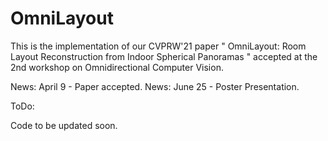 # OmniLayout

This is the implementation of our CVPRW'21 paper " OmniLayout: Room Layout Reconstruction from Indoor Spherical Panoramas " accepted at the 2nd workshop on Omnidirectional Computer Vision.

News: April 9 - Paper accepted.
News: June 25 - Poster Presentation.


ToDo:

Code to be updated soon.
